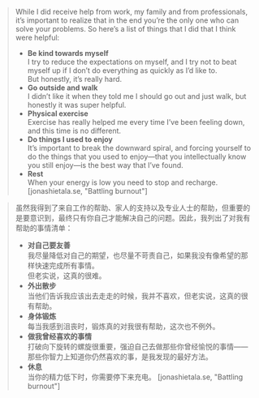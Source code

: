 > While I did receive help from work, my family and from professionals, it’s important to realize that in the end you’re the only one who can solve your problems. So here’s a list of things that I did that I think were helpful:  
> - ****Be kind towards myself****  
> I try to reduce the expectations on myself, and I try not to beat myself up if I don’t do everything as quickly as I’d like to.  
> But honestly, it’s really hard.
> - ****Go outside and walk****  
> I didn’t like it when they told me I should go out and just walk, but honestly it was super helpful.
> - ****Physical exercise****  
> Exercise has really helped me every time I’ve been feeling down, and this time is no different.
> - ****Do things I used to enjoy****  
> It’s important to break the downward spiral, and forcing yourself to do the things that you used to enjoy—that you intellectually know you still enjoy—is the best way that I’ve found.
> - ****Rest****  
> When your energy is low you need to stop and recharge. [jonashietala.se, "Battling burnout"]

> 虽然我得到了来自工作的帮助、家人的支持以及专业人士的帮助，但重要的是要意识到，最终只有你自己才能解决自己的问题。因此，我列出了对我有帮助的事情清单：  
> - ****对自己要友善****  
> 我尽量降低对自己的期望，也尽量不苛责自己，如果我没有像希望的那样快速完成所有事情。  
>  但老实说，这真的很难。
> - ****外出散步****  
> 当他们告诉我应该出去走走的时候，我并不喜欢，但老实说，这真的很有帮助。
> - ****身体锻炼****  
> 每当我感到沮丧时，锻炼真的对我很有帮助，这次也不例外。
> - ****做我曾经喜欢的事情****  
> 打破向下旋转的螺旋很重要，强迫自己去做那些你曾经愉悦的事情——那些你智力上知道你仍然喜欢的事，是我发现的最好方法。
> - ****休息****  
> 当你的精力低下时，你需要停下来充电。 [jonashietala.se, "Battling burnout"]
